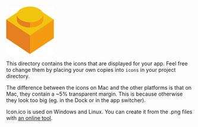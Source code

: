 ![Sample app icon](linux/128.png)

This directory contains the icons that are displayed for your app. Feel free to
change them by placing your own copies into `icons` in your project
directory.

The difference between the icons on Mac and the other platforms is that on Mac,
they contain a ~5% transparent margin. This is because otherwise they look too
big (eg. in the Dock or in the app switcher).

Icon.ico is used on Windows and Linux. You can create it from the .png files
with [an online tool](http://icoconvert.com/Multi_Image_to_one_icon/).
